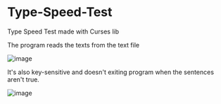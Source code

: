 # Type-Speed-Test
Type Speed Test made with Curses lib

The program reads the texts from the text file

![image](https://user-images.githubusercontent.com/103072957/234053849-8abf4f54-eeeb-46b7-afb9-0e89facaf390.png)

It's also key-sensitive and doesn't exiting program when the sentences aren't true.

![image](https://user-images.githubusercontent.com/103072957/234054025-ceb4ccd9-cf7d-415e-b379-2b3a815aa86a.png)
